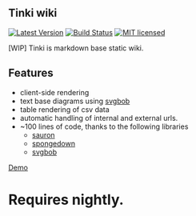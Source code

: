 ## Tinki wiki

[![Latest Version](https://img.shields.io/crates/v/tinki.svg)](https://crates.io/crates/tinki)
[![Build Status](https://travis-ci.org/ivanceras/tinki.svg?branch=master)](https://travis-ci.org/ivanceras/tinki)
[![MIT licensed](https://img.shields.io/badge/license-MIT-blue.svg)](./LICENSE)

[WIP] Tinki is markdown base static wiki.

## Features
- client-side rendering
- text base diagrams using [svgbob](https://ivanceras.github.io/svgbob-editor/)
- table rendering of csv data
- automatic handling of internal and external urls.
- ~100 lines of code, thanks to the following libraries
    - [sauron](https://github.com/ivanceras/sauron)
    - [spongedown](https://github.com/ivanceras/spongedown)
    - [svgbob](https://github.com/ivanceras/svgbob)


[Demo](https://ivanceras.github.io/)


# Requires nightly.
